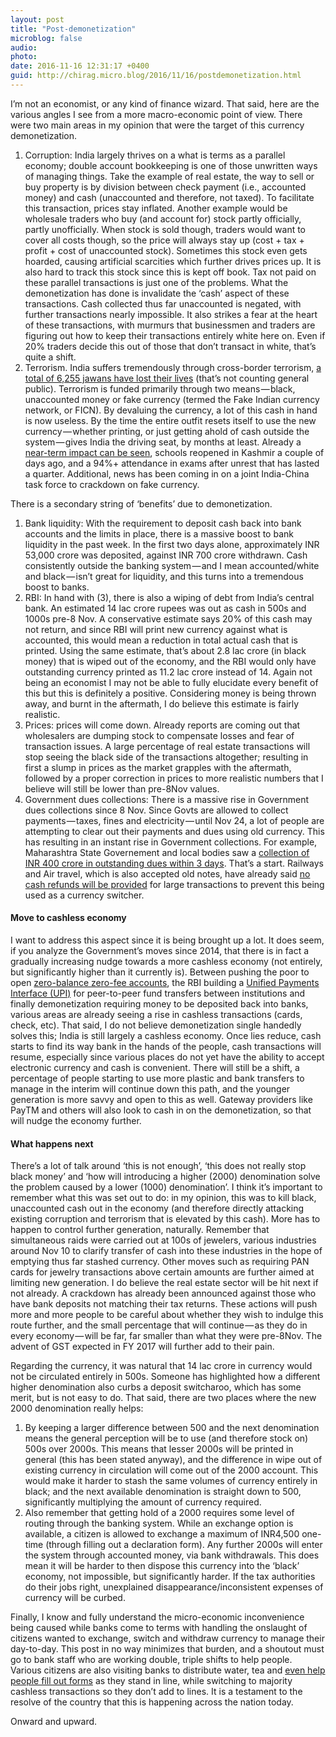 ```yaml
---
layout: post
title: "Post-demonetization"
microblog: false
audio: 
photo: 
date: 2016-11-16 12:31:17 +0400
guid: http://chirag.micro.blog/2016/11/16/postdemonetization.html
---
```

<p>I’m not an economist, or any kind of finance wizard. That said, here are the various angles I see from a more macro-economic point of view. There were two main areas in my opinion that were the target of this currency demonetization.</p>
<ol>
<li>Corruption: India largely thrives on a what is terms as a parallel economy; double account bookkeeping is one of those unwritten ways of managing things. Take the example of real estate, the way to sell or buy property is by division between check payment (i.e., accounted money) and cash (unaccounted and therefore, not taxed). To facilitate this transaction, prices stay inflated. Another example would be wholesale traders who buy (and account for) stock partly officially, partly unofficially. When stock is sold though, traders would want to cover all costs though, so the price will always stay up (cost + tax + profit + cost of unaccounted stock). Sometimes this stock even gets hoarded, causing artificial scarcities which further drives prices up. It is also hard to track this stock since this is kept off book. Tax not paid on these parallel transactions is just one of the problems. What the demonetization has done is invalidate the ‘cash’ aspect of these transactions. Cash collected thus far unaccounted is negated, with further transactions nearly impossible. It also strikes a fear at the heart of these transactions, with murmurs that businessmen and traders are figuring out how to keep their transactions entirely white here on. Even if 20% traders decide this out of those that don’t transact in white, that’s quite a shift.</li>
<li>Terrorism. India suffers tremendously through cross-border terrorism, <a href="https://mobile.twitter.com/UnSubtleDesi/status/783631629826691072" target="_blank">a total of 6,255 jawans have lost their lives</a> (that’s not counting general public). Terrorism is funded primarily through two means — black, unaccounted money or fake currency (termed the Fake Indian currency network, or FICN). By devaluing the currency, a lot of this cash in hand is now useless. By the time the entire outfit resets itself to use the new currency — whether printing, or just getting ahold of cash outside the system — gives India the driving seat, by months at least. Already a <a href="http://www.dailymail.co.uk/indiahome/indianews/article-3939368/Maoists-RED-Modi-s-currency-crunch-cripples-Naxal-guerrilla-activities-Rs-7-500-crore-buried-underground-worthless.html" target="_blank">near-term impact can be seen</a>, schools reopened in Kashmir a couple of days ago, and a 94%+ attendance in exams after unrest that has lasted a quarter. Additional, news has been coming in on a joint India-China task force to crackdown on fake currency.</li>
</ol>
<p>There is a secondary string of ‘benefits’ due to demonetization.</p>
<ol>
<li>Bank liquidity: With the requirement to deposit cash back into bank accounts and the limits in place, there is a massive boost to bank liquidity in the past week. In the first two days alone, approximately INR 53,000 crore was deposited, against INR 700 crore withdrawn. Cash consistently outside the banking system — and I mean accounted/white and black — isn’t great for liquidity, and this turns into a tremendous boost to banks.</li>
<li>RBI: In hand with (3), there is also a wiping of debt from India’s central bank. An estimated 14 lac crore rupees was out as cash in 500s and 1000s pre-8 Nov. A conservative estimate says 20% of this cash may not return, and since RBI will print new currency against what is accounted, this would mean a reduction in total actual cash that is printed. Using the same estimate, that’s about 2.8 lac crore (in black money) that is wiped out of the economy, and the RBI would only have outstanding currency printed as 11.2 lac crore instead of 14. Again not being an economist I may not be able to fully elucidate every benefit of this but this is definitely a positive. Considering money is being thrown away, and burnt in the aftermath, I do believe this estimate is fairly realistic.</li>
<li>Prices: prices will come down. Already reports are coming out that wholesalers are dumping stock to compensate losses and fear of transaction issues. A large percentage of real estate transactions will stop seeing the black side of the transactions altogether; resulting in first a slump in prices as the market grapples with the aftermath, followed by a proper correction in prices to more realistic numbers that I believe will still be lower than pre-8Nov values.</li>
<li>Government dues collections: There is a massive rise in Government dues collections since 8 Nov. Since Govts are allowed to collect payments — taxes, fines and electricity — until Nov 24, a lot of people are attempting to clear out their payments and dues using old currency. This has resulting in an instant rise in Government collections. For example, Maharashtra State Governement and local bodies saw a <a href="http://www.hindustantimes.com/mumbai-news/maharashtra-local-bodies-mop-up-rs400-crore-bmc-nets-rs49-45-crore-in-3-days/story-oecCIRmVEMXk0MvM4mMdjP.html" target="_blank">collection of INR 400 crore in outstanding dues within 3 days</a>. That’s a start. Railways and Air travel, which is also accepted old notes, have already said <a href="http://www.newindianexpress.com/business/2016/nov/10/no-cash-refunds-for-cancelled-tickets-above-rs-10000-1537114.html" target="_blank">no cash refunds will be provided</a> for large transactions to prevent this being used as a currency switcher.</li>
</ol>
<h4>Move to cashless economy</h4>
<p>I want to address this aspect since it is being brought up a lot. It does seem, if you analyze the Government’s moves since 2014, that there is in fact a gradually increasing nudge towards a more cashless economy (not entirely, but significantly higher than it currently is). Between pushing the poor to open <a href="http://www.pmjdy.gov.in" target="_blank">zero-balance zero-fee accounts</a>, the RBI building a <a href="http://www.npci.org.in/home.aspx" target="_blank">Unified Payments Interface (UPI)</a> for peer-to-peer fund transfers between institutions and finally demonetization requiring money to be deposited back into banks, various areas are already seeing a rise in cashless transactions (cards, check, etc). That said, I do not believe demonetization single handedly solves this; India is still largely a cashless economy. Once lies reduce, cash starts to find its way bank in the hands of the people, cash transactions will resume, especially since various places do not yet have the ability to accept electronic currency and cash is convenient. There will still be a shift, a percentage of people starting to use more plastic and bank transfers to manage in the interim will continue down this path, and the younger generation is more savvy and open to this as well. Gateway providers like PayTM and others will also look to cash in on the demonetization, so that will nudge the economy further.</p>
<h4>What happens next</h4>
<p>There’s a lot of talk around ‘this is not enough’, ‘this does not really stop black money’ and ‘how will introducing a higher (2000) denomination solve the problem caused by a lower (1000) denomination’. I think it’s important to remember what this was set out to do: in my opinion, this was to kill black, unaccounted cash out in the economy (and therefore directly attacking existing corruption and terrorism that is elevated by this cash). More has to happen to control further generation, naturally. Remember that simultaneous raids were carried out at 100s of jewelers, various industries around Nov 10 to clarify transfer of cash into these industries in the hope of emptying thus far stashed currency. Other moves such as requiring PAN cards for jewelry transactions above certain amounts are further aimed at limiting new generation. I do believe the real estate sector will be hit next if not already. A crackdown has already been announced against those who have bank deposits not matching their tax returns. These actions will push more and more people to be careful about whether they wish to indulge this route further, and the small percentage that will continue — as they do in every economy — will be far, far smaller than what they were pre-8Nov. The advent of GST expected in FY 2017 will further add to their pain.</p>
<p>Regarding the currency, it was natural that 14 lac crore in currency would not be circulated entirely in 500s. Someone has highlighted how a different higher denomination also curbs a deposit switcharoo, which has some merit, but is not easy to do. That said, there are two places where the new 2000 denomination really helps:</p>
<ol>
<li>By keeping a larger difference between 500 and the next denomination means the general perception will be to use (and therefore stock on) 500s over 2000s. This means that lesser 2000s will be printed in general (this has been stated anyway), and the difference in wipe out of existing currency in circulation will come out of the 2000 account. This would make it harder to stash the same volumes of currency entirely in black; and the next available denomination is straight down to 500, significantly multiplying the amount of currency required.</li>
<li>Also remember that getting hold of a 2000 requires some level of routing through the banking system. While an exchange option is available, a citizen is allowed to exchange a maximum of INR4,500 one-time (through filling out a declaration form). Any further 2000s will enter the system through accounted money, via bank withdrawals. This does mean it will be harder to then dispose this currency into the ‘black’ economy, not impossible, but significantly harder. If the tax authorities do their jobs right, unexplained disappearance/inconsistent expenses of currency will be curbed.</li>
</ol>
<p>Finally, I know and fully understand the micro-economic inconvenience being caused while banks come to terms with handling the onslaught of citizens wanted to exchange, switch and withdraw currency to manage their day-to-day. This post in no way minimizes that burden, and a shoutout must go to bank staff who are working double, triple shifts to help people. Various citizens are also visiting banks to distribute water, tea and <a href="https://mobile.twitter.com/TajinderBagga/status/797704324407099393" target="_blank">even help people fill out forms</a> as they stand in line, while switching to majority cashless transactions so they don’t add to lines. It is a testament to the resolve of the country that this is happening across the nation today.</p>
<p>Onward and upward.</p>
